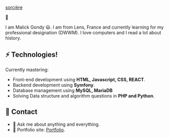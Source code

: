 [sorcière](https://github.com/tictacS1/tictacS1/assets/135613653/37897977-5299-4c0d-92bf-6624b0b0177f)

👋 

I am Malick Gondy 😃. I am from Lens, France and currently learning for my professional designation (DWWM). I love computers and I read a lot about history.

## ⚡ Technologies!


Currently mastering:

- Front-end development using **HTML, Javascript, CSS, REACT**.
- Backend development using **Symfony**.
- Database management using **MySQL, MariaDB**
- Solving Data structure and algorithm questions in **PHP and Python**.

## 🔔 Contact

- 💬 Ask me about anything and everything.
- 🎯 Portfolio site: [Portfolio](https://tictacs1.github.io/).
<!---
tictacS1/tictacS1 is a ✨ special ✨ repository because its `README.md` (this file) appears on your GitHub profile.
You can click the Preview link to take a look at your changes.
--->
